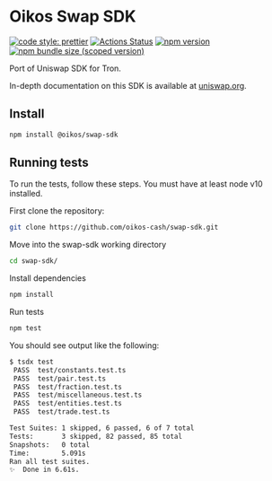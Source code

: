 # Oikos Swap SDK

[![code style: prettier](https://img.shields.io/badge/code_style-prettier-ff69b4.svg?style=flat-square)](https://github.com/prettier/prettier)
[![Actions Status](https://github.com/oikos-cash/swap-sdk/workflows/CI/badge.svg)](https://github.com/oikos-cash/swap-sdk)
[![npm version](https://img.shields.io/npm/v/@oikos/swap-sdk/latest.svg)](https://www.npmjs.com/package/@oikos/swap-sdk/v/latest)
[![npm bundle size (scoped version)](https://img.shields.io/bundlephobia/minzip/@oikos/swap-sdk/latest.svg)](https://bundlephobia.com/result?p=@oikos/swap-sdk@latest)

Port of Uniswap SDK for Tron.

In-depth documentation on this SDK is available at [uniswap.org](https://uniswap.org/docs/v2/SDK/getting-started/).

## Install

```bash
npm install @oikos/swap-sdk
```

## Running tests

To run the tests, follow these steps. You must have at least node v10 installed.

First clone the repository:

```sh
git clone https://github.com/oikos-cash/swap-sdk.git
```

Move into the swap-sdk working directory

```sh
cd swap-sdk/
```

Install dependencies

```sh
npm install
```

Run tests

```sh
npm test
```

You should see output like the following:

```sh
$ tsdx test
 PASS  test/constants.test.ts
 PASS  test/pair.test.ts
 PASS  test/fraction.test.ts
 PASS  test/miscellaneous.test.ts
 PASS  test/entities.test.ts
 PASS  test/trade.test.ts

Test Suites: 1 skipped, 6 passed, 6 of 7 total
Tests:       3 skipped, 82 passed, 85 total
Snapshots:   0 total
Time:        5.091s
Ran all test suites.
✨  Done in 6.61s.
```
